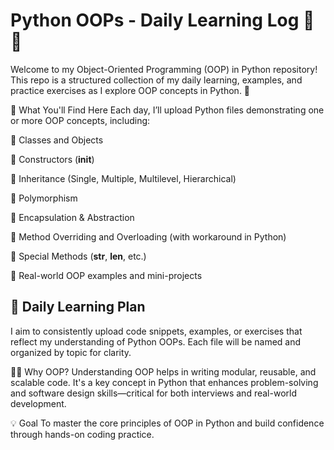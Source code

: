 # Python OOPs - Daily Learning Log 🧠🐍

Welcome to my Object-Oriented Programming (OOP) in Python repository!
This repo is a structured collection of my daily learning, examples, and practice exercises as I explore OOP concepts in Python. 🚀

📘 What You'll Find Here
Each day, I’ll upload Python files demonstrating one or more OOP concepts, including:

🔹 Classes and Objects

🔹 Constructors (__init__)

🔹 Inheritance (Single, Multiple, Multilevel, Hierarchical)

🔹 Polymorphism

🔹 Encapsulation & Abstraction

🔹 Method Overriding and Overloading (with workaround in Python)

🔹 Special Methods (__str__, __len__, etc.)

🔹 Real-world OOP examples and mini-projects

## 📅 Daily Learning Plan
I aim to consistently upload code snippets, examples, or exercises that reflect my understanding of Python OOPs. Each file will be named and organized by topic for clarity.

🧑‍💻 Why OOP?
Understanding OOP helps in writing modular, reusable, and scalable code. It's a key concept in Python that enhances problem-solving and software design skills—critical for both interviews and real-world development.

💡 Goal
To master the core principles of OOP in Python and build confidence through hands-on coding practice.
